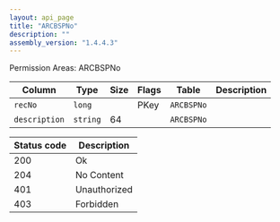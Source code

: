```yaml
---
layout: api_page
title: "ARCBSPNo"
description: ""
assembly_version: "1.4.4.3"
---
```




Permission Areas: ARCBSPNo

| Column | Type | Size | Flags | Table | Description |
| ------ | ---- | ---- | ----- | ----- | ----------- |
| `recNo` | `long` |  | PKey | `ARCBSPNo` | 
| `description` | `string` | 64 |  | `ARCBSPNo` | 

| Status code | Description |
| ----------- | ----------- |
| 200 | Ok |
| 204 | No Content |
| 401 | Unauthorized |
| 403 | Forbidden |


